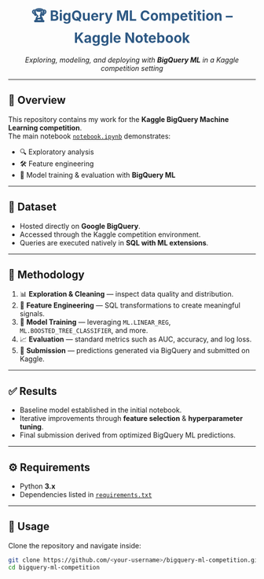 <h1 align="center" style="color:#2E5984;">
🏆 BigQuery ML Competition – Kaggle Notebook
</h1>

<p align="center">
  <em>Exploring, modeling, and deploying with <strong>BigQuery ML</strong> in a Kaggle competition setting</em>
</p>

---

## 📖 Overview
This repository contains my work for the **Kaggle BigQuery Machine Learning competition**.  
The main notebook [`notebook.ipynb`](Civic_Proof_Notebook.ipynb) demonstrates:

- 🔍 Exploratory analysis  
- 🛠️ Feature engineering  
- 🤖 Model training & evaluation with **BigQuery ML**

---

## 📂 Dataset
- Hosted directly on **Google BigQuery**.  
- Accessed through the Kaggle competition environment.  
- Queries are executed natively in **SQL with ML extensions**.

---

## 🔬 Methodology
1. 📊 **Exploration & Cleaning** — inspect data quality and distribution.  
2. 🧩 **Feature Engineering** — SQL transformations to create meaningful signals.  
3. 🤖 **Model Training** — leveraging `ML.LINEAR_REG`, `ML.BOOSTED_TREE_CLASSIFIER`, and more.  
4. 📈 **Evaluation** — standard metrics such as AUC, accuracy, and log loss.  
5. 🚀 **Submission** — predictions generated via BigQuery and submitted on Kaggle.

---

## ✅ Results
- Baseline model established in the initial notebook.  
- Iterative improvements through **feature selection** & **hyperparameter tuning**.  
- Final submission derived from optimized BigQuery ML predictions.

---

## ⚙️ Requirements
- Python **3.x**  
- Dependencies listed in [`requirements.txt`](requirements.txt)  

---

## 🚀 Usage
Clone the repository and navigate inside:
```bash
git clone https://github.com/<your-username>/bigquery-ml-competition.git
cd bigquery-ml-competition
